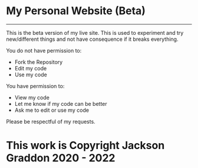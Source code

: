 # My Personal Website (Beta)
----------------------------------
This is the beta version of my live site. This is used to experiment and try new/different things and not have consequence if it breaks everything.

You do not have permission to:
- Fork the Repository
- Edit my code
- Use my code

You have permission to:
- View my code
- Let me know if my code can be better
- Ask me to edit or use my code

Please be respectful of my requests.

# This work is Copyright Jackson Graddon 2020 - 2022

